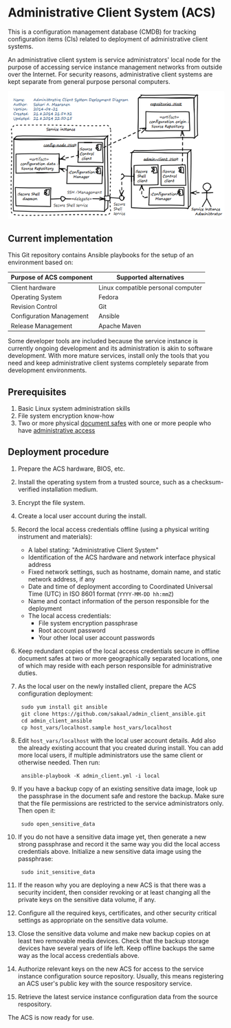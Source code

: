 <!--- file: README.md -->

Administrative Client System (ACS)
==================================

This is a configuration management database (CMDB)
for tracking configuration items (CIs) related to
deployment of administrative client systems.

An administrative client system is service administrators' local node
for the purpose of accessing service instance management networks
from outside over the Internet.
For security reasons, administrative client systems
are kept separate from general purpose personal computers.

![Deployment diagram](admin_client_deployment.png "Deployment diagram")

Current implementation
----------------------

This Git repository contains Ansible playbooks for
the setup of an environment based on:

Purpose of ACS component           | Supported alternatives
---------------------------------- | ----------------------------------
Client hardware                    | Linux compatible personal computer
Operating System                   | Fedora
Revision Control                   | Git
Configuration Management           | Ansible
Release Management                 | Apache Maven

Some developer tools are included because the service instance is currently
ongoing development and its administration is akin to software development.
With more mature services, install only the tools that you need and
keep administrative client systems completely separate from development environments.

Prerequisites
-------------

1. Basic Linux system administration skills
1. File system encryption know-how
1. Two or more physical
   [document safes](https://github.com/sakaal/service_platform_ansible/wiki/Document-safe)
   with one or more people who have
   [administrative access](https://github.com/sakaal/service_platform_ansible/wiki/Administrative-access-plan)

Deployment procedure
--------------------

1. Prepare the ACS hardware, BIOS, etc.

1. Install the operating system from a trusted source, such as a checksum-verified installation medium.

1. Encrypt the file system.

1. Create a local user account during the install.

1. Record the local access credentials offline (using a physical writing instrument and materials):
    - A label stating: "Administrative Client System"
    - Identification of the ACS hardware and network interface physical address
    - Fixed network settings, such as hostname, domain name, and static network address, if any
    - Date and time of deployment
      according to Coordinated Universal Time (UTC)
      in ISO 8601 format (`YYYY-MM-DD hh:mmZ`)
    - Name and contact information of the person responsible for the deployment
    - The local access credentials:
        - File system encryption passphrase
        - Root account password
        - Your other local user account passwords

1. Keep redundant copies of the local access credentials secure in offline document safes
   at two or more geographically separated locations,
   one of which may reside with each person responsible for administrative duties.

1. As the local user on the newly installed client, prepare the ACS configuration deployment:

        sudo yum install git ansible
        git clone https://github.com/sakaal/admin_client_ansible.git
        cd admin_client_ansible
        cp host_vars/localhost.sample host_vars/localhost

1. Edit `host_vars/localhost` with the local user account details.
   Add also the already existing account that you created during install.
   You can add more local users, if multiple administrators use the same client
   or otherwise needed. Then run:

        ansible-playbook -K admin_client.yml -i local

1. If you have a backup copy of an existing sensitive data image,
   look up the passphrase in the document safe and restore the backup.
   Make sure that the file permissions are restricted
   to the service administrators only. Then open it:

        sudo open_sensitive_data

1. If you do not have a sensitive data image yet,
   then generate a new strong passphrase and record it
   the same way you did the local access credentials above.
   Initialize a new sensitive data image using the passphrase:

        sudo init_sensitive_data

1. If the reason why you are deploying a new ACS is that there was a
   security incident, then consider revoking or at least changing all
   the private keys on the sensitive data volume, if any.

1. Configure all the required keys, certificates, and other security
   critical settings as appropriate on the sensitive data volume.

1. Close the sensitive data volume and make new backup copies
   on at least two removable media devices. Check that the backup
   storage devices have several years of life left. Keep offline
   backups the same way as the local access credentials above.

1. Authorize relevant keys on the new ACS
   for access to the service instance configuration source repository.
   Usually, this means registering an ACS user's public key with
   the source respository service.

1. Retrieve the latest service instance configuration data from the
   source respository.

The ACS is now ready for use.
